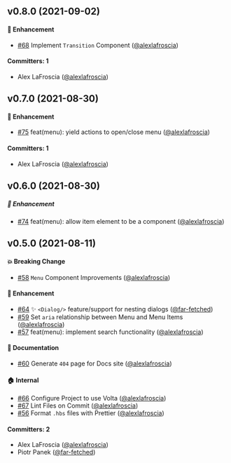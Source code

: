## v0.8.0 (2021-09-02)

#### :rocket: Enhancement

- [#68](https://github.com/GavinJoyce/ember-headlessui/pull/68) Implement `Transition` Component ([@alexlafroscia](https://github.com/alexlafroscia))

#### Committers: 1

- Alex LaFroscia ([@alexlafroscia](https://github.com/alexlafroscia))

## v0.7.0 (2021-08-30)

#### :rocket: Enhancement

- [#75](https://github.com/GavinJoyce/ember-headlessui/pull/75) feat(menu): yield actions to open/close menu ([@alexlafroscia](https://github.com/alexlafroscia))

#### Committers: 1

- Alex LaFroscia ([@alexlafroscia](https://github.com/alexlafroscia))

## v0.6.0 (2021-08-30)

##### :rocket: Enhancement

- [#74](https://github.com/GavinJoyce/ember-headlessui/pull/74) feat(menu): allow item element to be a component ([@alexlafroscia](https://github.com/alexlafroscia))

## v0.5.0 (2021-08-11)

#### :boom: Breaking Change

- [#58](https://github.com/GavinJoyce/ember-headlessui/pull/58) `Menu` Component Improvements ([@alexlafroscia](https://github.com/alexlafroscia))

#### :rocket: Enhancement

- [#64](https://github.com/GavinJoyce/ember-headlessui/pull/64) ✨ `<Dialog/>` feature/support for nesting dialogs ([@far-fetched](https://github.com/far-fetched))
- [#59](https://github.com/GavinJoyce/ember-headlessui/pull/59) Set `aria` relationship between Menu and Menu Items ([@alexlafroscia](https://github.com/alexlafroscia))
- [#57](https://github.com/GavinJoyce/ember-headlessui/pull/57) feat(menu): implement search functionality ([@alexlafroscia](https://github.com/alexlafroscia))

#### :memo: Documentation

- [#60](https://github.com/GavinJoyce/ember-headlessui/pull/60) Generate `404` page for Docs site ([@alexlafroscia](https://github.com/alexlafroscia))

#### :house: Internal

- [#66](https://github.com/GavinJoyce/ember-headlessui/pull/66) Configure Project to use Volta ([@alexlafroscia](https://github.com/alexlafroscia))
- [#67](https://github.com/GavinJoyce/ember-headlessui/pull/67) Lint Files on Commit ([@alexlafroscia](https://github.com/alexlafroscia))
- [#56](https://github.com/GavinJoyce/ember-headlessui/pull/56) Format `.hbs` files with Prettier ([@alexlafroscia](https://github.com/alexlafroscia))

#### Committers: 2

- Alex LaFroscia ([@alexlafroscia](https://github.com/alexlafroscia))
- Piotr Panek ([@far-fetched](https://github.com/far-fetched))
